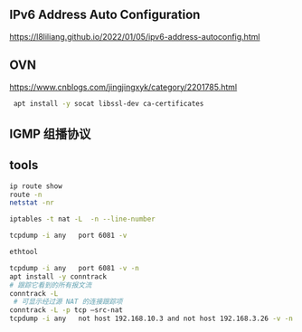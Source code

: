 ## IPv6 Address Auto Configuration

https://l8liliang.github.io/2022/01/05/ipv6-address-autoconfig.html

## OVN

https://www.cnblogs.com/jingjingxyk/category/2201785.html

```bash
 apt install -y socat libssl-dev ca-certificates
```

## IGMP 组播协议

## tools

```bash
ip route show
route -n
netstat -nr

iptables -t nat -L  -n --line-number

tcpdump -i any   port 6081 -v

ethtool

tcpdump -i any   port 6081 -v -n
apt install -y conntrack
# 跟踪它看到的所有报文流
conntrack -L
 # 可显示经过源 NAT 的连接跟踪项
conntrack -L -p tcp –src-nat
tcpdump -i any   not host 192.168.10.3 and not host 192.168.3.26 -v -n


```
